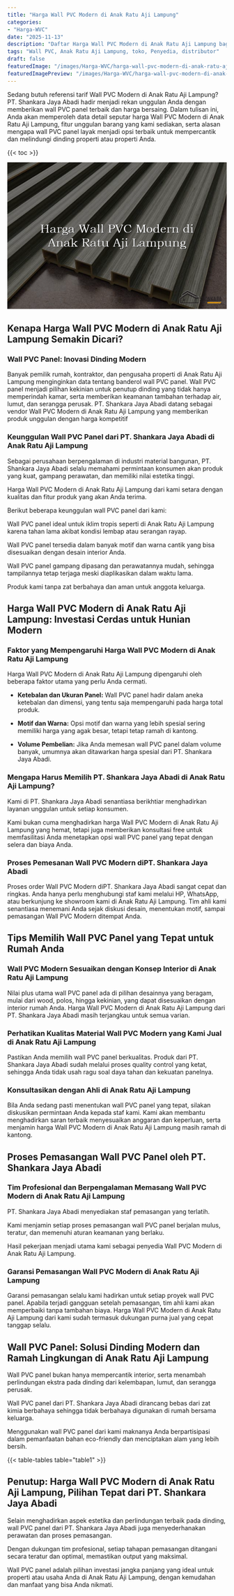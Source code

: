 ```yaml
---
title: "Harga Wall PVC Modern di Anak Ratu Aji Lampung"
categories:
- "Harga-WVC"
date: "2025-11-13"
description: "Daftar Harga Wall PVC Modern di Anak Ratu Aji Lampung bagi tempat tinggal, perkantoran, dan ritel. Produk terbaik, pilihan motif, variasi warna elegan, beserta layanan instalasi dikerjakan oleh tim ahli dan jaminan resmi!|Layanan penyediaan Wall PVC Modern di Anak Ratu Aji Lampung untuk keperluan hunian, kantor, atau toko, dengan produk unggulan dan instalasi oleh tim profesional dan kepastian resmi.|Alternatif Wall PVC Modern di Anak Ratu Aji Lampung yang terbukti bagi tempat tinggal, kantor, serta gerai, bersama material terbaik dan pemasangan oleh tenaga ahli ahli dan garansi resmi.|Distribusi Wall PVC Modern di Anak Ratu Aji Lampung bagi tempat tinggal, perkantoran, dan toko, beserta produk berkualitas dan penempatan dikerjakan oleh tenaga ahli berpengalaman, dilengkapi beserta garansi resmi.}"
tags: "Wall PVC, Anak Ratu Aji Lampung, toko, Penyedia, distributor"
draft: false
featuredImage: "/images/Harga-WVC/harga-wall-pvc-modern-di-anak-ratu-aji-lampung.png"
featuredImagePreview: "/images/Harga-WVC/harga-wall-pvc-modern-di-anak-ratu-aji-lampung.png"
---
```


Sedang butuh referensi tarif Wall PVC Modern di Anak Ratu Aji Lampung? PT. Shankara Jaya Abadi hadir menjadi rekan unggulan Anda dengan memberikan wall PVC panel terbaik dan harga bersaing. Dalam tulisan ini, Anda akan memperoleh data detail seputar harga Wall PVC Modern di Anak Ratu Aji Lampung, fitur unggulan barang yang kami sediakan, serta alasan mengapa wall PVC panel layak menjadi opsi terbaik untuk mempercantik dan melindungi dinding properti atau properti Anda.

{{< toc >}}

![Harga Wall PVC Modern di Anak Ratu Aji Lampung](/images/Harga-WVC/Harga-Wall-PVC-Modern-di-Anak-Ratu-Aji-Lampung.png)

## Kenapa Harga Wall PVC Modern di Anak Ratu Aji Lampung Semakin Dicari?

### Wall PVC Panel: Inovasi Dinding Modern

Banyak pemilik rumah, kontraktor, dan pengusaha properti di Anak Ratu Aji Lampung menginginkan data tentang banderol wall PVC panel. Wall PVC panel menjadi pilihan kekinian untuk penutup dinding yang tidak hanya memperindah kamar, serta memberikan keamanan tambahan terhadap air, lumut, dan serangga perusak. PT. Shankara Jaya Abadi datang sebagai vendor Wall PVC Modern di Anak Ratu Aji Lampung yang memberikan produk unggulan dengan harga kompetitif

### Keunggulan Wall PVC Panel dari PT. Shankara Jaya Abadi di Anak Ratu Aji Lampung

Sebagai perusahaan berpengalaman di industri material bangunan, PT. Shankara Jaya Abadi selalu memahami permintaan konsumen akan produk yang kuat, gampang perawatan, dan memiliki nilai estetika tinggi.

Harga Wall PVC Modern di Anak Ratu Aji Lampung dari kami setara dengan kualitas dan fitur produk yang akan Anda terima.

Berikut beberapa keunggulan wall PVC panel dari kami:

Wall PVC panel ideal untuk iklim tropis seperti di Anak Ratu Aji Lampung karena tahan lama akibat kondisi lembap atau serangan rayap.

Wall PVC panel tersedia dalam banyak motif dan warna cantik yang bisa disesuaikan dengan desain interior Anda.

Wall PVC panel gampang dipasang dan perawatannya mudah, sehingga tampilannya tetap terjaga meski diaplikasikan dalam waktu lama.

Produk kami tanpa zat berbahaya dan aman untuk anggota keluarga.

## Harga Wall PVC Modern di Anak Ratu Aji Lampung: Investasi Cerdas untuk Hunian Modern

### Faktor yang Mempengaruhi Harga Wall PVC Modern di Anak Ratu Aji Lampung

Harga Wall PVC Modern di Anak Ratu Aji Lampung dipengaruhi oleh beberapa faktor utama yang perlu Anda cermati.

- **Ketebalan dan Ukuran Panel:** Wall PVC panel hadir dalam aneka ketebalan dan dimensi, yang tentu saja mempengaruhi pada harga total produk.

- **Motif dan Warna:** Opsi motif dan warna yang lebih spesial sering memiliki harga yang agak besar, tetapi tetap ramah di kantong.

- **Volume Pembelian:** Jika Anda memesan wall PVC panel dalam volume banyak, umumnya akan ditawarkan harga spesial dari PT. Shankara Jaya Abadi.

### Mengapa Harus Memilih PT. Shankara Jaya Abadi di Anak Ratu Aji Lampung?

Kami di PT. Shankara Jaya Abadi senantiasa berikhtiar menghadirkan layanan unggulan untuk setiap konsumen.

Kami bukan cuma menghadirkan harga Wall PVC Modern di Anak Ratu Aji Lampung yang hemat, tetapi juga memberikan konsultasi free untuk memfasilitasi Anda menetapkan opsi wall PVC panel yang tepat dengan selera dan biaya Anda.

### Proses Pemesanan Wall PVC Modern diPT. Shankara Jaya Abadi

Proses order Wall PVC Modern diPT. Shankara Jaya Abadi sangat cepat dan ringkas. Anda hanya perlu menghubungi staf kami melalui HP, WhatsApp, atau berkunjung ke showroom kami di Anak Ratu Aji Lampung. Tim ahli kami senantiasa menemani Anda sejak diskusi desain, menentukan motif, sampai pemasangan Wall PVC Modern ditempat Anda.

## Tips Memilih Wall PVC Panel yang Tepat untuk Rumah Anda

### Wall PVC Modern Sesuaikan dengan Konsep Interior di Anak Ratu Aji Lampung

Nilai plus utama wall PVC panel ada di pilihan desainnya yang beragam, mulai dari wood, polos, hingga kekinian, yang dapat disesuaikan dengan interior rumah Anda. Harga Wall PVC Modern di Anak Ratu Aji Lampung dari PT. Shankara Jaya Abadi masih terjangkau untuk semua varian.

### Perhatikan Kualitas Material Wall PVC Modern yang Kami Jual di Anak Ratu Aji Lampung

Pastikan Anda memilih wall PVC panel berkualitas. Produk dari PT. Shankara Jaya Abadi sudah melalui proses quality control yang ketat, sehingga Anda tidak usah ragu soal daya tahan dan kekuatan panelnya.

### Konsultasikan dengan Ahli di Anak Ratu Aji Lampung

Bila Anda sedang pasti menentukan wall PVC panel yang tepat, silakan diskusikan permintaan Anda kepada staf kami. Kami akan membantu menghadirkan saran terbaik menyesuaikan anggaran dan keperluan, serta menjamin harga Wall PVC Modern di Anak Ratu Aji Lampung masih ramah di kantong.

## Proses Pemasangan Wall PVC Panel oleh PT. Shankara Jaya Abadi

### Tim Profesional dan Berpengalaman Memasang Wall PVC Modern di Anak Ratu Aji Lampung

PT. Shankara Jaya Abadi menyediakan staf pemasangan yang terlatih.

Kami menjamin setiap proses pemasangan wall PVC panel berjalan mulus, teratur, dan memenuhi aturan keamanan yang berlaku.

Hasil pekerjaan menjadi utama kami sebagai penyedia Wall PVC Modern di Anak Ratu Aji Lampung.

### Garansi Pemasangan Wall PVC Modern di Anak Ratu Aji Lampung

Garansi pemasangan selalu kami hadirkan untuk setiap proyek wall PVC panel. Apabila terjadi gangguan setelah pemasangan, tim ahli kami akan memperbaiki tanpa tambahan biaya. Harga Wall PVC Modern di Anak Ratu Aji Lampung dari kami sudah termasuk dukungan purna jual yang cepat tanggap selalu.

## Wall PVC Panel: Solusi Dinding Modern dan Ramah Lingkungan di Anak Ratu Aji Lampung

Wall PVC panel bukan hanya mempercantik interior, serta menambah perlindungan ekstra pada dinding dari kelembapan, lumut, dan serangga perusak.

Wall PVC panel dari PT. Shankara Jaya Abadi dirancang bebas dari zat kimia berbahaya sehingga tidak berbahaya digunakan di rumah bersama keluarga.

Menggunakan wall PVC panel dari kami maknanya Anda berpartisipasi dalam pemanfaatan bahan eco-friendly dan menciptakan alam yang lebih bersih.

{{< table-tables table="table1" >}}

## Penutup: Harga Wall PVC Modern di Anak Ratu Aji Lampung, Pilihan Tepat dari PT. Shankara Jaya Abadi

Selain menghadirkan aspek estetika dan perlindungan terbaik pada dinding, wall PVC panel dari PT. Shankara Jaya Abadi juga menyederhanakan perawatan dan proses pemasangan.

Dengan dukungan tim profesional, setiap tahapan pemasangan ditangani secara teratur dan optimal, memastikan output yang maksimal.

Wall PVC panel adalah pilihan investasi jangka panjang yang ideal untuk properti atau usaha Anda di Anak Ratu Aji Lampung, dengan kemudahan dan manfaat yang bisa Anda nikmati.
